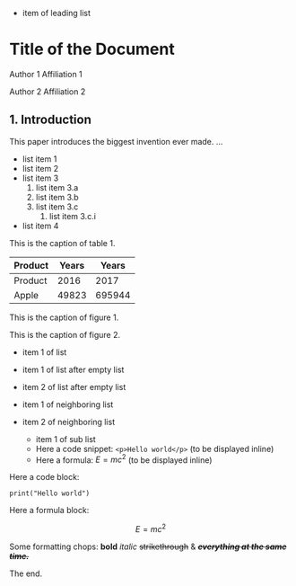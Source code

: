- item of leading list

# Title of the Document

Author 1
Affiliation 1

Author 2
Affiliation 2

## 1. Introduction

This paper introduces the biggest invention ever made. ...

- list item 1
- list item 2
- list item 3
    1. list item 3.a
    2. list item 3.b
    3. list item 3.c
        1. list item 3.c.i
- list item 4

This is the caption of table 1.

| Product   |   Years |   Years |
|-----------|---------|---------|
| Product   |    2016 |    2017 |
| Apple     |   49823 |  695944 |

This is the caption of figure 1.

<!-- image -->

This is the caption of figure 2.

<!-- image -->

- item 1 of list

- item 1 of list after empty list
- item 2 of list after empty list

- item 1 of neighboring list
- item 2 of neighboring list
    - item 1 of sub list
    - Here a code snippet: `<p>Hello world</p>` (to be displayed inline)
    - Here a formula: $E=mc^2$ (to be displayed inline)

Here a code block:

```
print("Hello world")
```

Here a formula block:

$$E=mc^2$$

<!-- missing-key-value-item -->

<!-- missing-form-item -->

Some formatting chops: **bold** *italic* ~~strikethrough~~ &amp; ~~***everything at the same time.***~~

The end.
